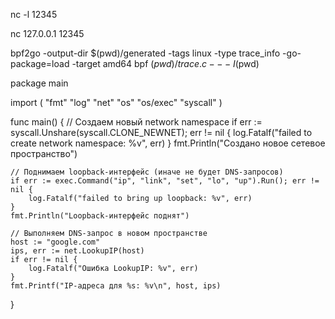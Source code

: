 
nc -l 12345

nc 127.0.0.1 12345

bpf2go -output-dir $(pwd)/generated -tags linux -type trace_info -go-package=load -target amd64 bpf $(pwd)/trace.c -- -I$(pwd)



package main

import (
	"fmt"
	"log"
	"net"
	"os"
	"os/exec"
	"syscall"
)

func main() {
	// Создаем новый network namespace
	if err := syscall.Unshare(syscall.CLONE_NEWNET); err != nil {
		log.Fatalf("failed to create network namespace: %v", err)
	}
	fmt.Println("Создано новое сетевое пространство")

	// Поднимаем loopback-интерфейс (иначе не будет DNS-запросов)
	if err := exec.Command("ip", "link", "set", "lo", "up").Run(); err != nil {
		log.Fatalf("failed to bring up loopback: %v", err)
	}
	fmt.Println("Loopback-интерфейс поднят")

	// Выполняем DNS-запрос в новом пространстве
	host := "google.com"
	ips, err := net.LookupIP(host)
	if err != nil {
		log.Fatalf("Ошибка LookupIP: %v", err)
	}
	fmt.Printf("IP-адреса для %s: %v\n", host, ips)
}

